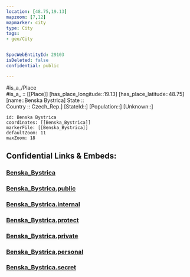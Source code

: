```yaml
---
location: [48.75,19.13] 
mapzoom: [7,12] 
mapmarker: city 
type: City
tags:
- geo/City


SpocWebEntityId: 29103
isDeleted: false
confidential: public

---
```

#is_a_/Place  
#is_a_ :: [[Place]] 
[has_place_longitude::19.13] 
[has_place_latitude::48.75] 
[name::Benska Bystrica] 
State ::  
Country :: Czech_Rep.] 
[StateId::] 
[Population::] 
[Unknown::] 


```leaflet
id: Benska Bystrica
coordinates: [[Benska_Bystrica]] 
markerFile: [[Benska_Bystrica]] 
defaultZoom: 11 
maxZoom: 18
```


## Confidential Links & Embeds: 

### [Benska_Bystrica](/_Standards/Earth/Continent/Europe/Europe~Central/Slovakia/Regions~Slovakia/Banskobystrický/City/Benska_Bystrica.md) 

### [Benska_Bystrica.public](/_public/Earth/Continent/Europe/Europe~Central/Slovakia/Regions~Slovakia/Banskobystrický/City/Benska_Bystrica.public.md) 

### [Benska_Bystrica.internal](/_internal/Earth/Continent/Europe/Europe~Central/Slovakia/Regions~Slovakia/Banskobystrický/City/Benska_Bystrica.internal.md) 

### [Benska_Bystrica.protect](/_protect/Earth/Continent/Europe/Europe~Central/Slovakia/Regions~Slovakia/Banskobystrický/City/Benska_Bystrica.protect.md) 

### [Benska_Bystrica.private](/_private/Earth/Continent/Europe/Europe~Central/Slovakia/Regions~Slovakia/Banskobystrický/City/Benska_Bystrica.private.md) 

### [Benska_Bystrica.personal](/_personal/Earth/Continent/Europe/Europe~Central/Slovakia/Regions~Slovakia/Banskobystrický/City/Benska_Bystrica.personal.md) 

### [Benska_Bystrica.secret](/_secret/Earth/Continent/Europe/Europe~Central/Slovakia/Regions~Slovakia/Banskobystrický/City/Benska_Bystrica.secret.md)

